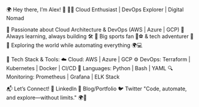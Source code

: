 🌍 Hey there, I’m Alex! 🚀
👨‍💻 Cloud Enthusiast | DevOps Explorer | Digital Nomad

🔹 Passionate about Cloud Architecture & DevOps (AWS | Azure | GCP)
🔹 Always learning, always building 🛠️
🔹 Big sports fan 🏀⚽ & tech adventurer 🚀
🔹 Exploring the world while automating everything 🌍💻

🔧 Tech Stack & Tools:
☁️ Cloud: AWS | Azure | GCP
⚙️ DevOps: Terraform | Kubernetes | Docker | CI/CD
📜 Languages: Python | Bash | YAML
🔍 Monitoring: Prometheus | Grafana | ELK Stack

📬 Let’s Connect!
💼 LinkedIn
📝 Blog/Portfolio
🐦 Twitter
"Code, automate, and explore—without limits." 🌍🚀
